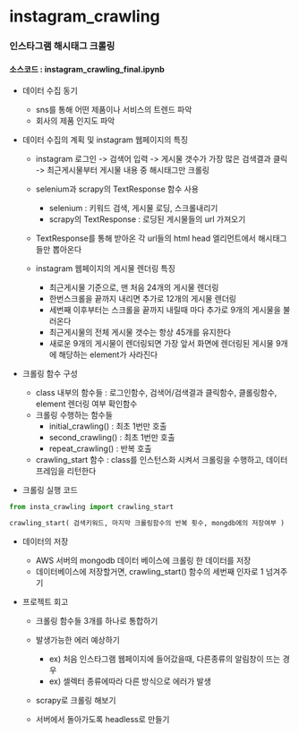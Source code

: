 # instagram_crawling


### 인스타그램 해시태그 크롤링 

#### 소스코드 : instagram_crawling_final.ipynb

- 데이터 수집 동기 
    - sns를 통해 어떤 제품이나 서비스의 트렌드 파악
    - 회사의 제품 인지도 파악
    
    
    
- 데이터 수집의 계획 및 instagram 웹페이지의 특징
    - instagram 로그인 -> 검색어 입력 -> 게시물 갯수가 가장 많은 검색결과 클릭 -> 최근게시물부터 게시물 내용 중 해시태그만 크롤링
    
    - selenium과 scrapy의 TextResponse 함수 사용
        - selenium : 키워드 검색, 게시물 로딩, 스크롤내리기 
        - scrapy의 TextResponse  : 로딩된 게시물들의 url 가져오기
        
    - TextResponse를 통해 받아온 각 url들의 html head 엘리먼트에서 해시태그들만 뽑아온다
    
    - instagram 웹페이지의 게시물 렌더링 특징
        - 최근게시물 기준으로, 맨 처음 24개의 게시물 렌더링
        - 한번스크롤을 끝까지 내리면 추가로 12개의 게시물 렌더링
        - 세번째 이후부터는 스크롤을 끝까지 내릴때 마다 추가로 9개의 게시물을 불러온다
        - 최근게시물의 전체 게시물 갯수는 항상 45개를 유지한다
        - 새로운 9개의 게시물이 렌더링되면 가장 앞서 화면에 렌더링된 게시물 9개에 해당하는 element가 사라진다
        
        
    
- 크롤링 함수 구성
    - class 내부의 함수들 : 로그인함수, 검색어/검색결과 클릭함수, 클롤링함수, element 렌더링 여부 확인함수
    - 크롤링 수행하는 함수들 
        - initial_crawling() : 최초 1번만 호출
        - second_crawling() : 최초 1번만 호출
        - repeat_crawling() : 반복 호출
    - crawling_start 함수 : class를 인스턴스화 시켜서 크롤링을 수행하고, 데이터프레임을 리턴한다
    
    

- 크롤링 실행 코드 
```python
from insta_crawling import crawling_start 

crawling_start( 검색키워드, 마지막 크롤링함수의 반복 횟수, mongdb에의 저장여부 )
```


    
- 데이터의 저장
    - AWS 서버의 mongodb 데이터 베이스에 크롤링 한 데이터를 저장
    - 데이터베이스에 저장할거면, crawling_start() 함수의 세번째 인자로 1 넘겨주기
    
    
    
- 프로젝트 회고
    - 크롤링 함수들 3개를 하나로 통합하기
    - 발생가능한 에러 예상하기
        - ex) 처음 인스타그램 웹페이지에 들어갔을때, 다른종류의 알림창이 뜨는 경우 
        - ex) 셀렉터 종류에따라 다른 방식으로 에러가 발생
        
    - scrapy로 크롤링 해보기
    - 서버에서 돌아가도록 headless로 만들기
    
    
    
    